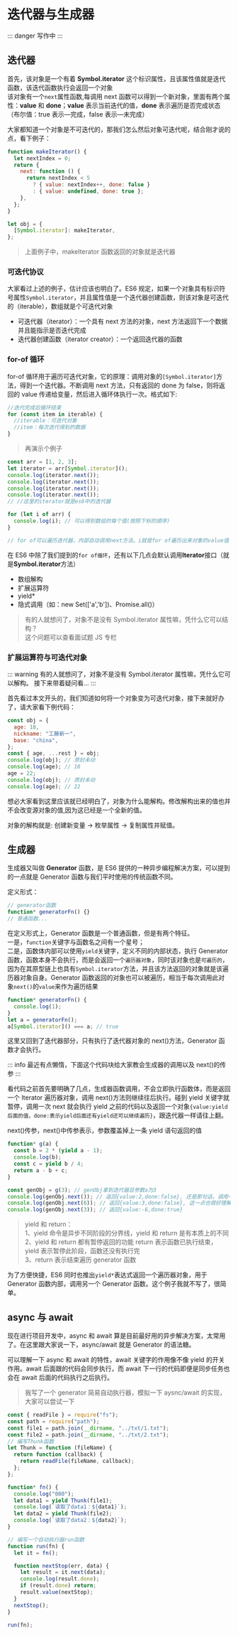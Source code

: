 # 迭代器与生成器

::: danger
写作中
:::

## 迭代器

首先，该对象是一个有着 **Symbol.iterator** 这个标识属性，且该属性值就是迭代函数，该迭代函数执行会返回一个对象  
该对象有一个`next`属性函数,每调用 next 函数可以得到一个新对象，里面有两个属性：**value** 和 **done**；**value** 表示当前迭代的值，**done** 表示遍历是否完成状态（布尔值：true 表示—完成，false 表示—未完成）

大家都知道一个对象是不可迭代的，那我们怎么然后对象可迭代呢，结合刚才说的点，看下例子：

```js
function makeIterator() {
  let nextIndex = 0;
  return {
    next: function () {
      return nextIndex < 5
        ? { value: nextIndex++, done: false }
        : { value: undefined, done: true };
    },
  };
}

let obj = {
  [Symbol.iterator]: makeIterator,
};
```

> 上面例子中，makeIterator 函数返回的对象就是迭代器

### 可迭代协议

大家看过上述的例子，估计应该也明白了。ES6 规定，如果一个对象具有标识符号属性`Symbol.iterator`，并且属性值是一个迭代器创建函数，则该对象是可迭代的（iterable），数组就是个可迭代对象

- 可迭代器（iterator）：一个具有 next 方法的对象，next 方法返回下一个数据并且能指示是否迭代完成
- 迭代器创建函数（iterator creator）：一个返回迭代器的函数

### for-of 循环

for-of 循环用于遍历可迭代对象，它的原理：调用对象的`[Symbol.iterator]`方法，得到一个迭代器。不断调用 next 方法，只有返回的 done 为 false，则将返回的 value 传递给变量，然后进入循环体执行一次。格式如下:

```js
//迭代完成后循环结束
for (const item in iterable) {
  //iterable：可迭代对象
  //item：每次迭代得到的数据
}
```

> 再演示个例子

```js
const arr = [1, 2, 3];
let iterator = arr[Symbol.iterator]();
console.log(iterator.next());
console.log(iterator.next());
console.log(iterator.next());
console.log(iterator.next());
// //这里的iterator就是es6中的迭代器

for (let i of arr) {
  console.log(i); // 可以得到数组的每个值(按照下标的顺序)
}

// for of可以遍历迭代器，内部自动调用next方法。i就是for of遍历出来对象的value值
```

在 ES6 中除了我们提到的`for of循环`，还有以下几点会默认调用**Iterator**接口（就是**Symbol.iterator**方法）

- 数组解构
- 扩展运算符
- yield\*
- 隐式调用（如：new Set(['a','b'])、Promise.all()）

> 有的人就想问了，对象不是没有 Symbol.iterator 属性嘛，凭什么它可以结构？  
> 这个问题可以查看面试题 JS 专栏

### 扩展运算符与可迭代对象

::: warning
有的人就想问了，对象不是没有 Symbol.iterator 属性嘛，凭什么它可以解构。
接下来带着疑问看...
:::

首先看过本文开头的，我们知道如何将一个对象变为可迭代对象，接下来就好办了，请大家看下例代码：

```js
const obj = {
  age: 18,
  nickname: "工藤新一",
  base: "china",
};
const { age, ...rest } = obj;
console.log(obj); // 原封未动
console.log(age); // 18
age = 22;
console.log(obj); // 原封未动
console.log(age); // 22
```

想必大家看到这里应该就已经明白了，对象为什么能解构。修改解构出来的值也并不会改变源对象的值,因为这已经是一个全新的值。

对象的解构就是: 创建新变量 -> 枚举属性 -> 复制属性并赋值。

## 生成器

生成器又叫做 **Generator** 函数，是 ES6 提供的一种异步编程解决方案，可以提到的一点就是 Generator 函数与我们平时使用的传统函数不同。

定义形式：

```js
// generator函数
function* generatorFn() {}
// 普通函数...
```

在定义形式上，Generator 函数是一个普通函数，但是有两个特征。  
一是，`function`关键字与函数名之间有一个星号；  
二是，函数体内部可以使用`yield`关键字，定义不同的内部状态，执行 Generator 函数，函数本身不会执行，而是会返回一个`遍历器对象`，同时该对象也是`可遍历的`，因为在其原型链上也具有`Symbol.iterator`方法，并且该方法返回的对象就是该遍历器对象自身。Generator 函数返回的对象也可以被遍历，相当于每次调用此对象`next()`的`value`来作为遍历结果

```js
function* generatorFn() {
  console.log(1);
}
let a = generatorFn();
a[Symbol.iterator]() === a; // true
```

这里又回到了迭代器部分，只有执行了迭代器对象的 next()方法，Generator 函数才会执行。

::: info
最近有点懒惰，下面这个代码块给大家教会生成器的调用以及 next()的传参
:::

看代码之前首先要明确了几点，生成器函数调用，不会立即执行函数体，而是返回一个 lterator 遍历器对象，调用 next()方法则继续往后执行。碰到 yield 关键字就暂停，调用一次 next 就会执行 yield 之前的代码以及返回一个对象`{value:yield后面的值，done:表示yield后面还有yield还可以继续遍历}`，跟迭代器一样请往上翻。

next()传参，next()中传参表示，参数覆盖掉上一条 yield 语句返回的值

```js
function* g(a) {
  const b = 2 * (yield a - 1);
  console.log(b);
  const c = yield b / 4;
  return a - b + c;
}

const genObj = g(3); // genObj拿到迭代器且参数a为3
console.log(genObj.next()); // 返回{value:2,done:false}, 还是那句话，调用一次next返回的对象value属性值就是yield关键字后面的值 3 - 1 = 2
console.log(genObj.next(6)); // 返回{value:3,done:false}, 这一点也很好理解，传参为6，将a-1的值替代，然后执行到下一个yield，12 / 4 = 3
console.log(genObj.next(3)); // 返回{value:-6,done:true}
```

> yield 和 return：  
> 1、yield 命令是异步不同阶段的分界线，yield 和 return 是有本质上的不同  
> 2、yield 和 return 都有暂停返回的功能 return 表示函数已执行结束，yield 表示暂停此阶段，函数还没有执行完  
> 3、return 表示结束遍历 generator 函数

为了方便快捷，ES6 同时也推出`yield*`表达式返回一个遍历器对象，用于 Generator 函数内部，调用另一个 Generator 函数。这个例子我就不写了，很简单。

## async 与 await

现在进行项目开发中，async 和 await 算是目前最好用的异步解决方案，太常用了。在这里跟大家说一下，async/await 就是 Generator 的语法糖。

可以理解一下 async 和 await 的特性，await 关键字的作用像不像 yield 的开关作用。await 后面跟的代码会同步执行，而 await 下一行的代码即便是同步任务也会在 await 后面的代码执行之后执行。

> 我写了一个 generator 简易自动执行器，模拟一下 aysnc/await 的实现，大家可以尝试一下

```js
const { readFile } = require("fs");
const path = require("path");
const file1 = path.join(__dirname, "../txt/1.txt");
const file2 = path.join(__dirname, "../txt/2.txt");
// 编写Thunk函数
let Thunk = function (fileName) {
  return function (callback) {
    return readFile(fileName, callback);
  };
};

function* fn() {
  console.log("000");
  let data1 = yield Thunk(file1);
  console.log(`读取了data1：${data1}`);
  let data2 = yield Thunk(file2);
  console.log(`读取了data2：${data2}`);
}

// 编写一个自动执行器run函数
function run(fn) {
  let it = fn();

  function nextStop(err, data) {
    let result = it.next(data);
    console.log(result.done);
    if (result.done) return;
    result.value(nextStop);
  }
  nextStop();
}

run(fn);
```
